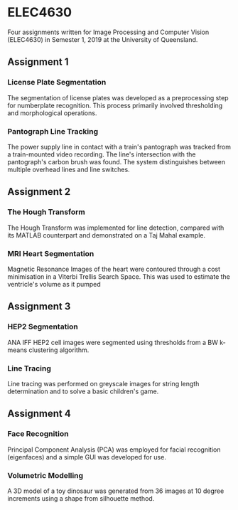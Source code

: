 # ELEC4630
Four assignments written for Image Processing and Computer Vision (ELEC4630) in Semester 1, 2019 at the University of Queensland.

## Assignment 1
### License Plate Segmentation
The segmentation of license plates was developed as a preprocessing step for numberplate recognition. This process primarily involved thresholding and morphological operations. 

### Pantograph Line Tracking
The power supply line in contact with a train's pantograph was tracked from a train-mounted video recording. The line's intersection with the pantograph's carbon brush was found. The system distinguishes between multiple overhead lines and line switches.  

## Assignment 2
### The Hough Transform 
The Hough Transform was implemented for line detection, compared with its MATLAB counterpart and demonstrated on a Taj Mahal example. 

### MRI Heart Segmentation
Magnetic Resonance Images of the heart were contoured through a cost minimisation in a Viterbi Trellis Search Space. This was used to estimate the ventricle's volume as it pumped 

## Assignment 3
### HEP2 Segmentation
ANA IFF HEP2 cell images were segmented using thresholds from a BW k-means clustering algorithm.

### Line Tracing
Line tracing was performed on greyscale images for string length determination and to solve a basic children's game. 

## Assignment 4
### Face Recognition 
Principal Component Analysis (PCA) was employed for facial recognition (eigenfaces) and a simple GUI was developed for use. 

### Volumetric Modelling 
A 3D model of a toy dinosaur was generated from 36 images at 10 degree increments using a shape from silhouette method.
